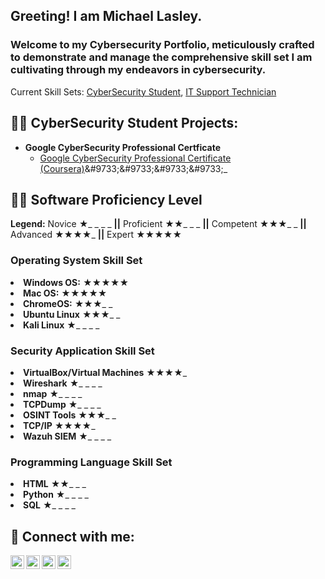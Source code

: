 <h2>Greeting!  I am Michael Lasley.</h2><h3>Welcome to my Cybersecurity Portfolio, meticulously crafted to demonstrate and manage the comprehensive skill set I am cultivating through my endeavors in cybersecurity.</h3>Current Skill Sets: <a href="https://github.com/michaeldlasley">CyberSecurity Student</a>, <a href="https://www.linkedin.com/in/mdlasley/">IT Support Technician</a> </h1>

<h2>👨‍💻 CyberSecurity Student Projects:</h2>

- <b>Google CyberSecurity Professional Certficate </b>
  - [Google CyberSecurity Professional Certificate (Coursera)](https://www.coursera.org/professional-certificates/google-cybersecurity?)&#9733;&#9733;&#9733;&#9733;_
<h2>👨‍💻 Software Proficiency Level</h2>

<!DOCTYPE html>
<html lang="en">
<head>
    <meta charset="UTF-8">
    <meta name="viewport" content="width=device-width, initial-scale=1.0">
</head>
<body>
    <div class="legend">                                           
        <strong>Legend:</strong>   Novice &#9733;_ _ _ _  <b>||</b> Proficient &#9733;&#9733;_ _ _  <b>||</b> Competent &#9733;&#9733;&#9733;_ _  <b>||</b> Advanced &#9733;&#9733;&#9733;&#9733;_  <b>||</b> Expert &#9733;&#9733;&#9733;&#9733;&#9733;
    </div>
        <h3>Operating System Skill Set</h3>
              <li><strong>Windows OS:</strong> <span class="stars">&#9733;&#9733;&#9733;&#9733;&#9733;</span></li>
              <li><strong>Mac OS:</strong> <span class="stars">&#9733;&#9733;&#9733;&#9733;&#9733;</span></li>
              <li><strong>ChromeOS:</strong> <span class="stars">&#9733;&#9733;&#9733;_ _</span></li>
              <li><strong>Ubuntu Linux</strong> <span class="stars">&#9733;&#9733;&#9733;_ _</span></li>
              <li><strong>Kali Linux</strong> <span class="stars">&#9733;_ _ _ _</span></li>
        <h3>Security Application Skill Set</h3>
              <li><strong>VirtualBox/Virtual Machines</strong> <span class="stars">&#9733;&#9733;&#9733;&#9733;_</span></li>
              <li><strong>Wireshark</strong> <span class="stars">&#9733;_ _ _ _</span></li>
              <li><strong>nmap</strong> <span class="stars">&#9733;_ _ _ _</span></li>
              <li><strong>TCPDump</strong> <span class="stars">&#9733;_ _ _ _</span></li>
              <li><strong>OSINT Tools</strong> <span class="stars">&#9733;&#9733;&#9733;_ _</span></li>
              <li><strong>TCP/IP</strong> <span class="stars">&#9733;&#9733;&#9733;&#9733;_</span></li>
              <li><strong>Wazuh SIEM</strong> <span class="stars">&#9733;_ _ _ _</span></li>
        <h3>Programming Language Skill Set</h3>
              <li><strong>HTML</strong> <span class="stars">&#9733;&#9733;_ _ _</span></li>
              <li><strong>Python</strong> <span class="stars">&#9733;_ _ _ _</span></li>
              <li><strong>SQL</strong> <span class="stars">&#9733;_ _ _ _</span></li>

            
</body>
</html>

<h2> 🤳 Connect with me:</h2>

[<img align="left" alt="michaeldlasley | YouTube" width="22px" src="https://cdn.jsdelivr.net/npm/simple-icons@v3/icons/youtube.svg" />][youtube]
[<img align="left" alt="michaeldlasley | Twitter" width="22px" src="https://cdn.jsdelivr.net/npm/simple-icons@v3/icons/twitter.svg" />][twitter]
[<img align="left" alt="mdlasley | LinkedIn" width="22px" src="https://cdn.jsdelivr.net/npm/simple-icons@v3/icons/linkedin.svg" />][linkedin]
[<img align="left" alt="michaeldlasley | Instagram" width="22px" src="https://cdn.jsdelivr.net/npm/simple-icons@v3/icons/instagram.svg" />][instagram]

[twitter]: https://twitter.com/michaeldlasley
[youtube]: https://www.youtube.com/c/michaeldlasley
[instagram]: https://www.instagram.com/michaeldlasley/
[linkedin]: https://linkedin.com/in/mdlasley

<!--
**michaeldlasley/michaeldlasley** is a ✨ _special_ ✨ repository because its `README.md` (this file) appears on your GitHub profile.

Here are some ideas to get you started:

- 🔭 I’m currently working on ...
- 🌱 I’m currently learning ...
- 👯 I’m looking to collaborate on ...
- 🤔 I’m looking for help with ...
- 💬 Ask me about ...
- 📫 How to reach me: ...
- 😄 Pronouns: ...
- ⚡ Fun fact: ...
-->
